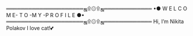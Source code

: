 ═════════════════════ஜ۩۞۩ஜ═════════════
 •● W E L C O M E- T O -M Y -P R O F I L E ●•
═════════════════════ஜ۩۞۩ஜ═════════════
Hi, I’m Nikita Polakov
I love cat!💕
